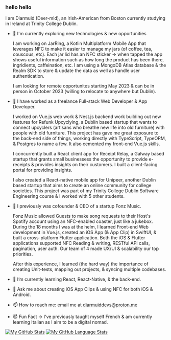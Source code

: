 ### hello hello

I am Diarmuid (Deer-mid), an Irish-American from Boston currently studying in Ireland at Trinity College Dublin. 

- 🔭 I'm currently exploring new technologies & new opportunities

  I am working on JarRing, a Kotlin Multiplatform Mobile App that leverages NFC to make it easier to manage my jars (of coffee, tea, couscous, etc). Each jar lid has an NFC sticker -> when tapped the app shows useful information such as how long the product has been there, ingridients, caffeination, etc.
I am using a MongoDB Atlas database & the Realm SDK to store & update the data as well as handle user authentication. 

  I am looking for remote opportunites starting May 2023 & can be in person in October 2023 (willing to relocate to anywhere but Dublin). 

- 🔭 I have worked as a freelance Full-stack Web Developer & App Developer. 

  I worked on Vue.js web work & Nest.js backend work building out new features for Refunk Upcyclying, a Dublin based startup that wants to connect upcyclers (artisans who breathe new life into old furniture) with people with old furniture. This project has gave me great exposure to the back-end side of things, working directly with TypeScript, TypeORM, & Postgres to name a few. It also cemented my front-end Vue.js skills.
  
  I concurrently built a React client app for Receipt Relay, a Galway based startup that grants small businessess the opportunity to provide e-receipts & provides insights on their customers. I built a client-facing portal for providing insights.
  
  I also created a React-native mobile app for Unipeer, another Dublin based startup that aims to create an online community for college societies. This project was part of my Trinity College Dublin Software Engineering course & I worked with 5 other students. 

- 🔭 I previously was cofounder & CEO of a startup Fonz Music.


  Fonz Music allowed Guests to make song requests to their Host's Spotify account using an NFC-enabled coaster, just like a jukebox. During the 18 months I was at the helm, I learned Front-end Web development in Vue.js, created an iOS App (& App Clip) in SwiftUI, & built a cross-platform Flutter application. 
Both the iOS & Flutter applications supported NFC Reading & writing, RESTful API calls, pagination, user auth. Our team of 4 made UX/UI & scalability our top priorities. 

  After this experience, I learned (the hard way) the importance of creating Unit-tests, mapping out projects, & syncing multiple codebases. 

- 🌱 I’m currently learning React, React-Native, & the back-end.

- 💬 Ask me about creating iOS App Clips & using NFC for both iOS & Android.

- 📫 How to reach me: email me at diarmuiddevs@proton.me

- 😈 Fun Fact -> I've previously taught myself French & am currently learning Italian as I aim to be a digital nomad. 

[![My GitHub Stats](https://github-readme-stats.vercel.app/api/?username=diarmuidmcg&count_private=true&theme=tokyonight&showicons=true)]()
[![My GitHub Language Stats](https://github-readme-stats.vercel.app/api/top-langs/?username=diarmuidmcg&langs_count=5&theme=tokyonight)]()


<!--
**diarmuidmcg/diarmuidmcg** is a ✨ _special_ ✨ repository because its `README.md` (this file) appears on your GitHub profile.

Here are some ideas to get you started:


-->
